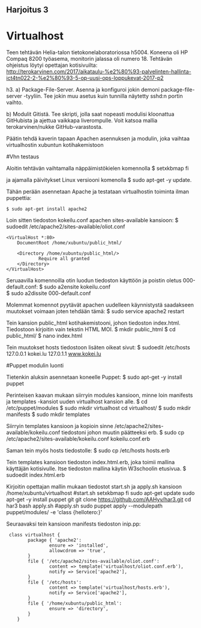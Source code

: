 ## Harjoitus 3

# Virtualhost

Teen tehtävän Helia-talon tietokonelaboratoriossa h5004. Koneena oli HP Compaq 8200 työasema, monitorin jalassa oli numero 18.
Tehtävän ohjeistus löytyi opettajan kotisivuilta: http://terokarvinen.com/2017/aikataulu-%e2%80%93-palvelinten-hallinta-ict4tn022-2-%e2%80%93-5-op-uusi-ops-loppukevat-2017-p2

h3. a) Package-File-Server. Asenna ja konfiguroi jokin demoni package-file-server -tyyliin. Tee jokin muu asetus kuin tunnilla näytetty sshd:n portin vaihto.

b) Modulit Gitistä. Tee skripti, jolla saat nopeasti modulisi kloonattua GitHubista ja ajettua vaikkapa liverompulle. Voit katsoa mallia terokarvinen/nukke GitHub-varastosta.

Päätin tehdä kaverin tapaan Apachen asennuksen ja modulin, joka vaihtaa virtualhostin xubuntun kotihakemistoon

#Vhn testaus

Aloitin tehtävän vaihtamalla näppäimistökielen komennolla
	$ setxkbmap fi 

ja ajamalla päivitykset Linux versiooni komenolla
	$ sudo apt-get -y update.

Tähän perään asennetaan Apache ja testataan virtualhostin toiminta ilman puppettia:

	$ sudo apt-get install apache2

Loin sitten tiedoston kokeilu.conf apachen sites-available kansioon:
	$ sudoedit /etc/apache2/sites-available/oliot.conf

	<VirtualHost *:80>
  		DocumentRoot /home/xubuntu/public_html/

  		<Directory /home/xubuntu/public_html/>
     			Require all granted
  		</Directory>
	</VirtualHost>

Seruaavilla komennoilla otin luodun tiedoston käyttöön ja poistin oletus 000-default.conf:
	$ sudo a2ensite kokeilu.conf  
	$ sudo a2dissite 000-default.conf

Molemmat komennot pyytävät apachen uudelleen käynnistystä saadakseen muutokset voimaan joten tehdään tämä:
	$ sudo service apache2 restart 

Tein kansion public_html kotihakemistooni, johon tiedoston index.html. Tiedostoon kirjoitin vain tekstin HTML MOI.
	$ mkdir public_html
 	$ cd public_html/
	$ nano index.html

Tein muutokset hosts tiedostoon lisäten oikeat sivut:
	$ sudoedit /etc/hosts
 127.0.0.1 kokei.lu
 127.0.1.1 www.kokei.lu

#Puppet modulin luonti

Tietenkin aluksin asennetaan koneelle Puppet:
	$ sudo apt-get -y install puppet

Perinteisen kaavan mukaan siirryin modules kansioon, minne loin manifests ja templates -kansiot uuden virtualhost kansion alle.
	$ cd /etc/puppet/modules
	$ sudo mkdir virtualhost
	cd virtualhost/
	$ sudo mkdir manifests
	$ sudo mkdir templates

Siirryin templates kansioon ja kopioin sinne /etc/apache2/sites-available/kokeilu.conf tiedostoni johon muutin päätteeksi erb. 
	$ sudo cp /etc/apache2/sites-available/kokeilu.conf kokeilu.conf.erb

Saman tein myös hosts tiedostolle:
	$ sudo cp /etc/hosts hosts.erb

Tein templates kansioon tiedoston index.html.erb, joka toimii mallina käyttäjän kotisivulle. Itse tiedoston mallina käytin W3schoolin etusivua.
	$ sudoedit index.html.erb



Kirjoitin opettajan mallin mukaan tiedostot start.sh ja apply.sh kansioon /home/xubuntu/virtualhost
	#start.sh
	setxkbmap fi
	sudo apt-get update
	sudo apt-get -y install puppet git
	git clone https://github.com/AAHyv/har3.git
	cd har3
	bash apply.sh
	#apply.sh
	sudo puppet apply --modulepath puppet/modules/ -e 'class {hellotero:}'

Seuraavaksi tein kansioon manifests tiedoston inip.pp:

	 class virtualhost {
        	package { 'apache2':
                	ensure => 'installed',
                	allowcdrom => 'true',
        	}
        	file { '/etc/apache2/sites-available/oliot.conf':
                	content => template('virtualhost/oliot.conf.erb'),
                	notify => Service['apache2'],
        	}
        	file { '/etc/hosts':
                	content => template('virtualhost/hosts.erb'),
                	notify => Service['apache2'],
        	}
        	file { '/home/xubuntu/public_html':
                	ensure => 'directory',
        	}
    	}

